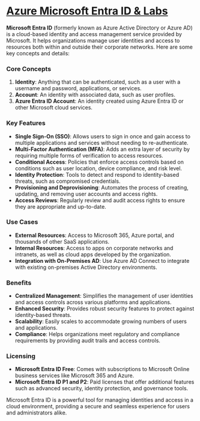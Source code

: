 # [Azure Microsoft Entra ID & Labs](https://github.com/utpal-maiti/Azure_Microsoft_Entra_ID/)

**Microsoft Entra ID** (formerly known as Azure Active Directory or Azure AD) is a cloud-based identity and access management service provided by Microsoft. It helps organizations manage user identities and access to resources both within and outside their corporate networks. Here are some key concepts and details:

### **Core Concepts**
1. **Identity**: Anything that can be authenticated, such as a user with a username and password, applications, or services.
2. **Account**: An identity with associated data, such as user profiles.
3. **Azure Entra ID Account**: An identity created using Azure Entra ID or other Microsoft cloud services.

### **Key Features**
- **Single Sign-On (SSO)**: Allows users to sign in once and gain access to multiple applications and services without needing to re-authenticate.
- **Multi-Factor Authentication (MFA)**: Adds an extra layer of security by requiring multiple forms of verification to access resources.
- **Conditional Access**: Policies that enforce access controls based on conditions such as user location, device compliance, and risk level.
- **Identity Protection**: Tools to detect and respond to identity-based threats, such as compromised credentials.
- **Provisioning and Deprovisioning**: Automates the process of creating, updating, and removing user accounts and access rights.
- **Access Reviews**: Regularly review and audit access rights to ensure they are appropriate and up-to-date.

### **Use Cases**
- **External Resources**: Access to Microsoft 365, Azure portal, and thousands of other SaaS applications.
- **Internal Resources**: Access to apps on corporate networks and intranets, as well as cloud apps developed by the organization.
- **Integration with On-Premises AD**: Use Azure AD Connect to integrate with existing on-premises Active Directory environments.

### **Benefits**
- **Centralized Management**: Simplifies the management of user identities and access controls across various platforms and applications.
- **Enhanced Security**: Provides robust security features to protect against identity-based threats.
- **Scalability**: Easily scales to accommodate growing numbers of users and applications.
- **Compliance**: Helps organizations meet regulatory and compliance requirements by providing audit trails and access controls.

### **Licensing**
- **Microsoft Entra ID Free**: Comes with subscriptions to Microsoft Online business services like Microsoft 365 and Azure.
- **Microsoft Entra ID P1 and P2**: Paid licenses that offer additional features such as advanced security, identity protection, and governance tools.

Microsoft Entra ID is a powerful tool for managing identities and access in a cloud environment, providing a secure and seamless experience for users and administrators alike.